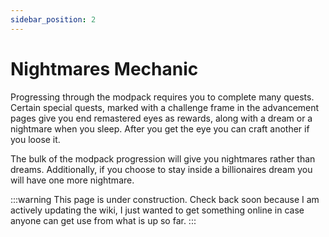 ```yaml
---
sidebar_position: 2
---
```


# Nightmares Mechanic

Progressing through the modpack requires you to complete many quests. Certain special quests, marked with a challenge frame in the advancement pages give you end remastered eyes as rewards, along with a dream or a nightmare when you sleep. After you get the eye you can craft another if you loose it.

The bulk of the modpack progression will give you nightmares rather than dreams. Additionally, if you choose to stay inside a billionaires dream you will have one more nightmare.

:::warning
This page is under construction. Check back soon because I am actively updating the wiki, I just wanted to get something online in case anyone can get use from what is up so far.
:::
